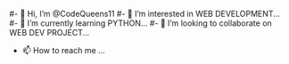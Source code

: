 #- 👋 Hi, I’m @CodeQueens11
#- 👀 I’m interested in  WEB DEVELOPMENT... 
#- 🌱 I’m currently learning PYTHON...
#- 💞️ I’m looking to collaborate on WEB DEV PROJECT...
- 📫 How to reach me ...

<!---
CodeQueens11/CodeQueens11 is a ✨ special ✨ repository because its `README.md` (this file) appears on your GitHub profile.
You can click the Preview link to take a look at your changes.
--->
